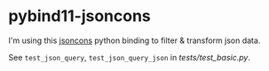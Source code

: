 # pybind11-jsoncons

I'm using this [jsoncons](https://github.com/danielaparker/jsoncons) python binding to filter & transform json data.

See `test_json_query`, `test_json_query_json` in *tests/test_basic.py*.
